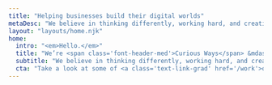 ```yaml
---
title: "Helping businesses build their digital worlds"
metaDesc: "We believe in thinking differently, working hard, and creative digital problem solving"
layout: "layouts/home.njk"
home:
  intro: "<em>Hello.</em>"
  title: "We’re <span class='font-header-med'>Curious Ways</span> &mdash; helping businesses build their digital worlds."
  subtitle: "We believe in thinking differently, working hard, and creative digital problem solving."
  cta: "Take a look at some of <a class='text-link-grad' href='/work'>our work</a> and if you like it, <a class='text-link-grad' href='/contact'>get in touch</a> and tell us what you’re looking for."
---
```

